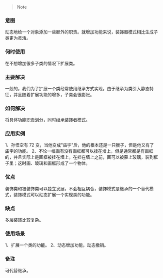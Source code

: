 > Note

### 意图
动态地给一个对象添加一些额外的职责。就增加功能来说，装饰器模式相比生成子类更为灵活。

### 何时使用
在不想增加很多子类的情况下扩展类。

### 主要解决
一般的，我们为了扩展一个类经常使用继承方式实现，由于继承为类引入静态特征，并且随着扩展功能的增多，子类会很膨胀。

### 如何解决
将具体功能职责划分，同时继承装饰者模式。

### 应用实例
1、孙悟空有 72 变，当他变成"庙宇"后，他的根本还是一只猴子，但是他又有了庙宇的功能。 2、不论一幅画有没有画框都可以挂在墙上，但是通常都是有画框的，并且实际上是画框被挂在墙上。在挂在墙上之前，画可以被蒙上玻璃，装到框子里；这时画、玻璃和画框形成了一个物体。

### 优点
装饰类和被装饰类可以独立发展，不会相互耦合，装饰模式是继承的一个替代模式，装饰模式可以动态扩展一个实现类的功能。

### 缺点
多层装饰比较复杂。

### 使用场景
1、扩展一个类的功能。
2、动态增加功能，动态撤销。

### 备注
可代替继承。
